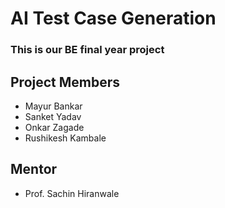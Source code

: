 # AI Test Case Generation 
### This is our BE final year project 
## Project Members
- Mayur Bankar
- Sanket Yadav
- Onkar Zagade
- Rushikesh Kambale

## Mentor
- Prof. Sachin Hiranwale